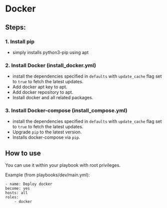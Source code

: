 # Docker

## Steps: 

### 1. Install pip
- simply installs python3-pip using apt

### 2. Install Docker (install_docker.yml)
- install the dependencies specified in ``defaults`` with ``update_cache`` flag set to ``true`` to fetch the latest updates.
- Add docker apt key to apt.
- Add docker repository to apt.
- Install docker and all related packages.

### 3. Install Docker-compose (install_compose.yml)
- install the dependencies specified in ``defaults`` with ``update_cache`` flag set to ``true`` to fetch the latest updates.
- Upgrade ``pip`` to the latest version.
- Installs docker-compose via ``pip``.

## How to use
You can use it within your playbook with root privileges.

Example (from playbooks/dev/main.yml):
```
- name: Deploy docker
become: yes
hosts: all
roles:
    - docker
```

